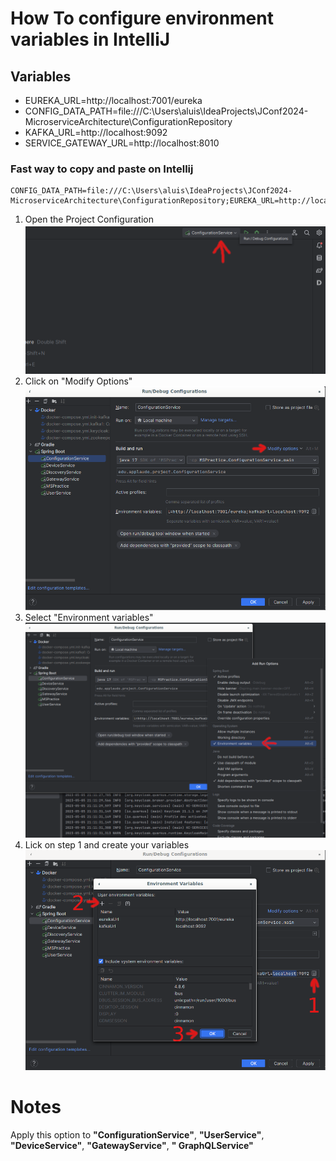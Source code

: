 # How To configure environment variables in IntelliJ

## Variables

- EUREKA_URL=http://localhost:7001/eureka
- CONFIG_DATA_PATH=file:///C:\Users\aluis\IdeaProjects\JConf2024-MicroserviceArchitecture\ConfigurationRepository
- KAFKA_URL=http://localhost:9092
- SERVICE_GATEWAY_URL=http://localhost:8010

### Fast way to copy and paste on Intellij

```
CONFIG_DATA_PATH=file:///C:\Users\aluis\IdeaProjects\JConf2024-MicroserviceArchitecture\ConfigurationRepository;EUREKA_URL=http://localhost:7001/eureka;KAFKA_URL=http://localhost:9092;SERVICE_GATEWAY_URL=http://localhost:8010
```

1. Open the Project Configuration ![Clonación](Intellij-Environment-Variables-00.png)
2. Click on "Modify Options" ![Clonación](Intellij-Environment-Variables-01.png)
3. Select "Environment variables" ![Clonación](Intellij-Environment-Variables-02.png)
4. Lick on step 1 and create your variables ![Clonación](Intellij-Environment-Variables-03.png)

# Notes

Apply this option to **"ConfigurationService"**, **"UserService"**, **"DeviceService"**, **"GatewayService"**, **"
GraphQLService"**